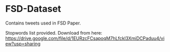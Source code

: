 # FSD-Dataset
Contains tweets used in FSD Paper.

Stopwords list provided.
Download from here: https://drive.google.com/file/d/1EURzcFCsapoqM7hLfckl3XmiDCPaduu4/view?usp=sharing
